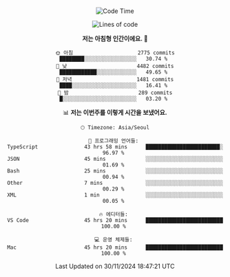 <div align="center">

<br />

 <!--START_SECTION:waka-->
![Code Time](http://img.shields.io/badge/Code%20Time-3%2C665%20hrs%2055%20mins-blue)

![Lines of code](https://img.shields.io/badge/%EC%A0%80%EB%8A%94%20%EC%97%AC%ED%83%9C%EA%B9%8C%EC%A7%80%20-4.6%20million%20%EC%A4%84%EC%9D%98%20%EC%BD%94%EB%93%9C%EB%A5%BC%20%EC%9E%91%EC%84%B1%ED%96%88%EC%96%B4%EC%9A%94.-blue)

**저는 아침형 인간이에요. 🐤** 

```text
🌞 아침                     2775 commits        ████████░░░░░░░░░░░░░░░░░   30.74 % 
🌆 낮　                     4482 commits        ████████████░░░░░░░░░░░░░   49.65 % 
🌃 저녁                     1481 commits        ████░░░░░░░░░░░░░░░░░░░░░   16.41 % 
🌙 밤　                     289 commits         █░░░░░░░░░░░░░░░░░░░░░░░░   03.20 % 
```


📊 **저는 이번주를 이렇게 시간을 보냈어요.** 

```text
🕑︎ Timezone: Asia/Seoul

💬 프로그래밍 언어들: 
TypeScript               43 hrs 58 mins      ████████████████████████░   96.97 % 
JSON                     45 mins             ░░░░░░░░░░░░░░░░░░░░░░░░░   01.69 % 
Bash                     25 mins             ░░░░░░░░░░░░░░░░░░░░░░░░░   00.94 % 
Other                    7 mins              ░░░░░░░░░░░░░░░░░░░░░░░░░   00.29 % 
XML                      1 min               ░░░░░░░░░░░░░░░░░░░░░░░░░   00.05 % 

🔥 에디터들: 
VS Code                  45 hrs 20 mins      █████████████████████████   100.00 % 

💻 운영 체제들: 
Mac                      45 hrs 20 mins      █████████████████████████   100.00 % 
```


 Last Updated on 30/11/2024 18:47:21 UTC
<!--END_SECTION:waka-->

</div>
